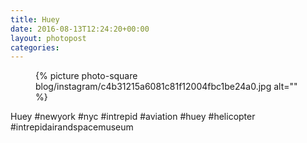 ```yaml
---
title: Huey
date: 2016-08-13T12:24:20+00:00
layout: photopost
categories:
---
```


<figure class="photo photo--square">
  {% picture photo-square blog/instagram/c4b31215a6081c81f12004fbc1be24a0.jpg alt="" %}
</figure>

Huey
#newyork #nyc #intrepid #aviation #huey #helicopter #intrepidairandspacemuseum
